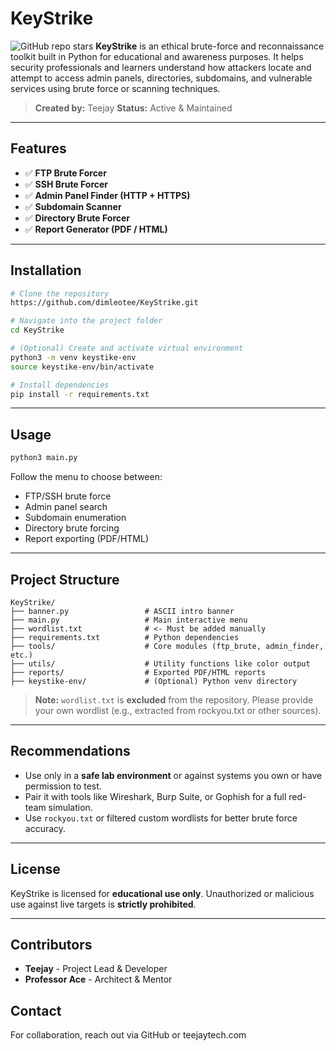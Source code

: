 # KeyStrike
![GitHub repo stars](https://img.shields.io/github/stars/dimleotee/KeyStrike?style=social)
**KeyStrike** is an ethical brute-force and reconnaissance toolkit built in Python for educational and awareness purposes. It helps security professionals and learners understand how attackers locate and attempt to access admin panels, directories, subdomains, and vulnerable services using brute force or scanning techniques.

> **Created by:** Teejay
> **Status:** Active & Maintained

---

## Features

* ✅ **FTP Brute Forcer**
* ✅ **SSH Brute Forcer**
* ✅ **Admin Panel Finder (HTTP + HTTPS)**
* ✅ **Subdomain Scanner**
* ✅ **Directory Brute Forcer**
* ✅ **Report Generator (PDF / HTML)**

---

## Installation

```bash
# Clone the repository
https://github.com/dimleotee/KeyStrike.git

# Navigate into the project folder
cd KeyStrike

# (Optional) Create and activate virtual environment
python3 -m venv keystike-env
source keystike-env/bin/activate

# Install dependencies
pip install -r requirements.txt
```

---

## Usage

```bash
python3 main.py
```

Follow the menu to choose between:

* FTP/SSH brute force
* Admin panel search
* Subdomain enumeration
* Directory brute forcing
* Report exporting (PDF/HTML)

---

## Project Structure

```
KeyStrike/
├── banner.py                 # ASCII intro banner
├── main.py                   # Main interactive menu
├── wordlist.txt              # <- Must be added manually
├── requirements.txt          # Python dependencies
├── tools/                    # Core modules (ftp_brute, admin_finder, etc.)
├── utils/                    # Utility functions like color output
├── reports/                  # Exported PDF/HTML reports
├── keystike-env/             # (Optional) Python venv directory
```

> **Note:** `wordlist.txt` is **excluded** from the repository. Please provide your own wordlist (e.g., extracted from rockyou.txt or other sources).

---

## Recommendations

* Use only in a **safe lab environment** or against systems you own or have permission to test.
* Pair it with tools like Wireshark, Burp Suite, or Gophish for a full red-team simulation.
* Use `rockyou.txt` or filtered custom wordlists for better brute force accuracy.

---

## License

KeyStrike is licensed for **educational use only**. Unauthorized or malicious use against live targets is **strictly prohibited**.

---

## Contributors

* **Teejay** - Project Lead & Developer
* **Professor Ace** - Architect & Mentor


## Contact

For collaboration, reach out via GitHub or teejaytech.com
